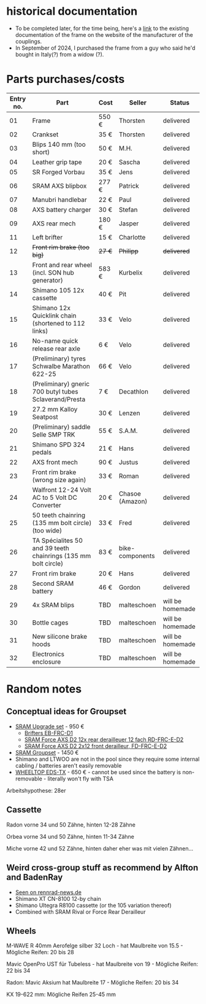# historical documentation
* To be completed later, for the time being, here's a [link](http://www.sandsmachine.com/a_sim_r1.htm) to the existing documentation of the frame on the website of the manufacturer of the couplings.
* In September of 2024, I purchased the frame from a guy who said he'd bought in Italy(?) from a widow (?). 



# Parts purchases/costs
|Entry no. | Part | Cost | Seller | Status | 
| --- |----------- |----------- | ----------- | ------ | 
|01| Frame | 550 € | Thorsten| delivered |
|02| Crankset | 35 € | Thorsten| delivered |
|03| Blips 140 mm (too short)| 50 € | M.H. | delivered |
|04| Leather grip tape | 20 € | Sascha| delivered |
|05| SR Forged Vorbau | 35 € | Jens | delivered |
|06|SRAM AXS blipbox | 277 € | Patrick| delivered  |
|07| Manubri handlebar | 22 € | Paul | delivered |
|08| AXS battery charger | 30 € | Stefan | delivered |
|09| AXS rear mech | 180 € | Jasper | delivered |
|11| Left brifter | 15 € | Charlotte | delivered |
|12| ~~Front rim brake (too big)~~ |~~27 €~~ | ~~Philipp~~ | ~~delivered~~ |
|13|Front and rear wheel (incl. SON hub generator) | 583 € | Kurbelix | delivered |
|14| Shimano 105 12x cassette | 40 € | Pit | delivered |
| 15 | Shimano 12x Quicklink chain (shortened to 112 links)| 33 € | Velo | delivered |
|16| No-name quick release rear axle | 6 € | Velo | delivered |
|17| (Preliminary) tyres Schwalbe Marathon 622-25| 66 € | Velo | delivered |
|18| (Preliminary) gneric 700 butyl tubes Sclaverand/Presta | 7 € | Decathlon | delivered |
|19| 27.2 mm Kalloy Seatpost | 30 € | Lenzen | delivered |
|20| (Preliminary) saddle Selle SMP TRK | 55 € | S.A.M.| delivered |
|21| Shimano SPD 324 pedals | 21 € | Hans | delivered |
|22| AXS front mech | 90 € | Justus | delivered |
|23| Front rim brake (wrong size again) | 33 € | Roman | delivered |
|24| Walfront 12-24 Volt AC to 5 Volt DC Converter  | 20 € | Chasoe (Amazon) | delivered |
|25| 50 teeth chainring (135 mm bolt circle) (too wide)| 33 € | Fred | delivered |
|26| TA Spécialites 50 and 39 teeth chainrings (135 mm bolt circle) | 83 € | bike-components | delivered |
|27| Front rim brake | 20 € | Hans | delivered |
|28| Second SRAM battery | 46 € | Gordon | delivered |
|29| 4x SRAM blips |TBD | malteschoen | will be homemade | 
|30| Bottle cages | TBD | malteschoen | will be homemade | 
|31| New silicone brake hoods | TBD | malteschoen | will be homemade |
|32| Electronics enclosure | TBD | malteschoen | will be homemade |



# Random notes


## Conceptual ideas for Groupset

* [SRAM Upgrade set](https://www.tnc-hamburg.com/TNC-Shop/Antrieb-Schaltung/Rennrad-Komponenten/Road-Gruppen/Sram-AXS-12-fach-Gruppen-Kits/Sram-Force-AXS/Sram-Force-AXS-Upgrade-Kit-Rim-Brake-2x12-fach--48241.html) - 950 €
    * [Brifters EB-FRC-D1](https://www.sram.com/de/sram/models/eb-frc-d1)
    * [SRAM Force AXS D2 12x rear derailleuer 12 fach RD-FRC-E-D2](https://www.sram.com/de/sram/models/rd-frc-e-d2)
    * [SRAM Force AXS D2 2x12 front derailleur, FD-FRC-E-D2](https://www.sram.com/de/sram/models/fd-frc-e-d2)
* [SRAM Groupset](https://www.tnc-hamburg.com/TNC-Shop/Antrieb-Schaltung/Rennrad-Komponenten/Road-Gruppen/Sram-AXS-12-fach-Gruppen-Kits/Sram-Force-AXS/Sram-Force-AXS-Gruppe-Rim-Brake-2x12-fach-komplett--60650.html) - 1450 €      
* Shimano and LTWOO are not in the pool since they require some internal cabling / batteries aren't easily removable
 * [WHEELTOP EDS-TX](https://wheeltop.com/products/eds-bicycle-derailleur) - 650 € - cannot be used since the battery is non-removable - literally won't fly with TSA

Arbeitshypothese: 28er

## Cassette

Radon vorne 34 und 50 Zähne, hinten 12-28 Zähne

Orbea vorne 34 und 50 Zähne, hinten 11-34 Zähne

Miche vorne 42 und 52 Zähne, hinten daher eher was mit vielen Zähnen...

## Weird cross-group stuff as recommend by Alfton and BadenRay
*	[Seen on rennrad-news.de](https://www.rennrad-news.de/forum/threads/shimano-12-fach-kassette-mit-sram-axs-schaltwerk-kompatibel.177813/)
* Shimano XT CN-8100 12-by chain
* Shimano Ultegra R8100 cassette (or the 105 variation thereof)
* Combined with SRAM Rival or Force Rear Derailleur

 ## Wheels

M-WAVE R 40mm Aerofelge silber 32 Loch - hat Maulbreite von 15.5 - Mögliche Reifen: 20 bis 28 

Mavic OpenPro UST für Tubeless - hat Maulbreite von 19 - Mögliche Reifen: 22 bis 34

Radon: Mavic Aksium hat Maulbreite 17 - Mögliche Reifen: 20 bis 34

KX 19-622 mm: Mögliche Reifen 25-45 mm



